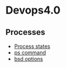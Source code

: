 # Devops4.0
## Processes
- [Process states](./docs/proc/type.md)
- [ps command](./docs/proc/ps.md)
- [bsd options](./docs/proc/bsd.md)
